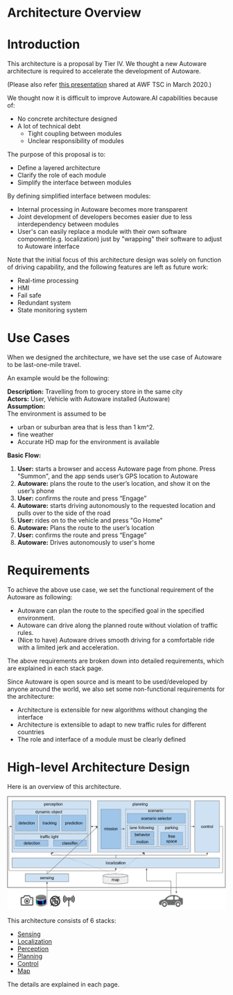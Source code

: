Architecture Overview
======================

# Introduction

This architecture is a proposal by Tier IV. We thought a new Autoware architecture is required to accelerate the development of Autoware.

(Please also refer [this presentation](https://discourse.ros.org/uploads/short-url/woUU7TGLPXFCTJLtht11rJ0SqCL.pdf) shared  at AWF TSC in March 2020.)

We thought now it is difficult to improve Autoware.AI capabilities because of:
- No concrete architecture designed
- A lot of technical debt
	- Tight coupling between modules
	- Unclear responsibility of modules

The purpose of this proposal is to:
- Define a layered architecture
- Clarify the role of each module
- Simplify the interface between modules

By defining simplified interface between modules:
- Internal processing in Autoware becomes more transparent
- Joint development of developers becomes easier due to less interdependency between modules
- User's can easily replace a module with their own software component(e.g. localization) just by "wrapping" their software to adjust to Autoware interface

Note that the initial focus of this architecture design was solely on function of driving capability, and the following features are left as future work:
* Real-time processing
* HMI
* Fail safe
* Redundant system
* State monitoring system


# Use Cases
When we designed the architecture, we have set the use case of Autoware to be last-one-mile travel. 

An example would be the following:

**Description:** Travelling from to grocery store in the same city  
**Actors:** User, Vehicle with Autoware installed (Autoware)  
**Assumption:**  
The environment is assumed to be 
- urban or suburban area that is less than 1 km^2.
- fine weather
- Accurate HD map for the environment is available

**Basic Flow:**  
1. **User:** starts a browser and access Autoware page from phone. Press "Summon", and the app sends user’s GPS location to Autoware
2. **Autoware:** plans the route to the user’s location, and show it on the user’s phone
3. **User:** confirms the route and press “Engage”
4. **Autoware:** starts driving autonomously to the requested location and pulls over to the side of the road
5. **User:** rides on to the vehicle and press "Go Home"
6. **Autoware:** Plans the route to the user’s location
7. **User:** confirms the route and press “Engage”
8. **Autoware:** Drives autonomously to user's home

# Requirements
To achieve the above use case, we set the functional requirement of the Autoware as following:
- Autoware can plan the route to the specified goal in the specified environment.
- Autoware can drive along the planned route without violation of traffic rules.
- (Nice to have) Autoware drives smooth driving for a comfortable ride with a limited jerk and acceleration.

The above requirements are broken down into detailed requirements, which are explained in each stack page.

Since Autoware is open source and is meant to be used/developed by anyone around the world, we also set some non-functional requirements for the architecture:
- Architecture is extensible for new algorithms without changing the interface
- Architecture is extensible to adapt to new traffic rules for different countries
- The role and interface of a module must be clearly defined

# High-level Architecture Design
Here is an overview of this architecture.

![Overview](/design/img/Overview2.svg)

This architecture consists of 6 stacks:
- [Sensing](Sensing/Sensing.md)
- [Localization](Localization/Localization.md)
- [Perception](Perception/Perception.md)
- [Planning](Planning/Planning.md)
- [Control](Control/Control.md)
- [Map](Map/Map.md)

The details are explained in each page. 
